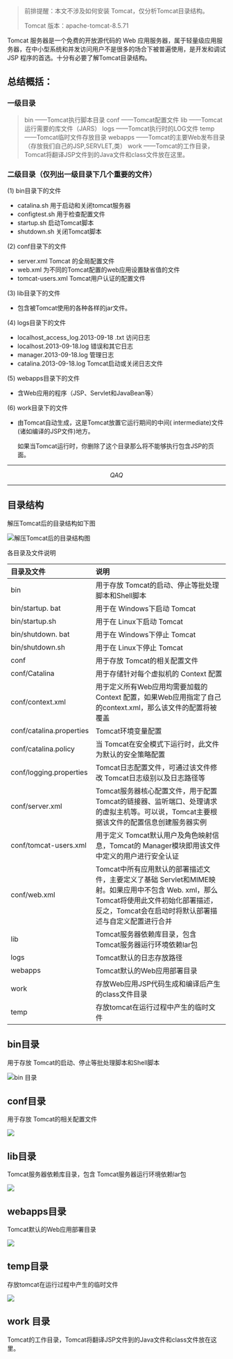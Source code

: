 > 前排提醒：本文不涉及如何安装 Tomcat，仅分析Tomcat目录结构。
>
> Tomcat 版本：apache-tomcat-8.5.71

Tomcat 服务器是一个免费的开放源代码的 Web 应用服务器，属于轻量级应用服务器，在中小型系统和并发访问用户不是很多的场合下被普遍使用，是开发和调试 JSP 程序的首选。十分有必要了解Tomcat目录结构。

## 总结概括：

### 一级目录

> bin ——Tomcat执行脚本目录
>  conf ——Tomcat配置文件
>  lib ——Tomcat运行需要的库文件（JARS）
>  logs ——Tomcat执行时的LOG文件
>  temp ——Tomcat临时文件存放目录
>  webapps ——Tomcat的主要Web发布目录（存放我们自己的JSP,SERVLET,类）
>  work ——Tomcat的工作目录，Tomcat将翻译JSP文件到的Java文件和class文件放在这里。

### 二级目录（仅列出一级目录下几个重要的文件）

(1) bin目录下的文件

* catalina.sh 用于启动和关闭tomcat服务器
* configtest.sh 用于检查配置文件
* startup.sh 启动Tomcat脚本
* shutdown.sh 关闭Tomcat脚本

 (2) conf目录下的文件

* server.xml Tomcat 的全局配置文件
* web.xml 为不同的Tomcat配置的web应用设置缺省值的文件
* tomcat-users.xml Tomcat用户认证的配置文件

 (3) lib目录下的文件

* 包含被Tomcat使用的各种各样的jar文件。

 (4) logs目录下的文件

* localhost_access_log.2013-09-18 .txt 访问日志
* localhost.2013-09-18.log 错误和其它日志
*  manager.2013-09-18.log 管理日志
*  catalina.2013-09-18.log Tomcat启动或关闭日志文件

 (5) webapps目录下的文件

* 含Web应用的程序（JSP、Servlet和JavaBean等） 

 (6) work目录下的文件

* 由Tomcat自动生成，这是Tomcat放置它运行期间的中间( intermediate)文件(诸如编译的JSP文件)地方。

  如果当Tomcat运行时，你删除了这个目录那么将不能够执行包含JSP的页面。

---

$$
QAQ
$$

---

## 目录结构

解压Tomcat后的目录结构如下图

![解压Tomcat后的目录结构图](https://cdn.jsdelivr.net/gh/RivTian/Blogimg/img/20210925165137.png)

各目录及文件说明

| 目录及文件               | 说明                                                         |
| :----------------------- | :----------------------------------------------------------- |
| bin                      | 用于存放 Tomcat的启动、停止等批处理脚本和Shell脚本           |
| bin/startup. bat         | 用于在 Windows下启动 Tomcat                                  |
| bin/startup.sh           | 用于在 Linux下启动 Tomcat                                    |
| bin/shutdown. bat        | 用于在 Windows下停止 Tomcat                                  |
| bin/shutdown.sh          | 用于在 Linux下停止 Tomcat                                    |
| conf                     | 用于存放 Tomcat的相关配置文件                                |
| conf/Catalina            | 用于存储针对每个虚拟机的 Context 配置                        |
| conf/context.xml         | 用于定义所有Web应用均需要加载的 Context 配置，如果Web应用指定了自己的context.xml，那么该文件的配置将被覆盖 |
| conf/catalina.properties | Tomcat环境变量配置                                           |
| conf/catalina.policy     | 当 Tomcat在安全模式下运行时，此文件为默认的安全策略配置      |
| conf/logging.properties  | Tomcat日志配置文件，可通过该文件修改 Tomcat日志级别以及日志路径等 |
| conf/server.xml          | Tomcat服务器核心配置文件，用于配置 Tomcat的链接器、监听端口、处理请求的虚拟主机等。可以说，Tomcat主要根据该文件的配置信息创建服务器实例 |
| conf/tomcat-users.xml    | 用于定义 Tomcat默认用户及角色映射信息，Tomcat的 Manager模块即用该文件中定义的用户进行安全认证 |
| conf/web.xml             | Tomcat中所有应用默认的部署描述文件，主要定义了基础 Servlet和MIME映射。如果应用中不包含 Web. xml，那么 Tomcat将使用此文件初始化部署描述，反之，Tomcat会在启动时将默认部署描述与自定义配置进行合并 |
| lib                      | Tomcat服务器依赖库目录，包含 Tomcat服务器运行环境依赖lar包   |
| logs                     | Tomcat默认的日志存放路径                                     |
| webapps                  | Tomcat默认的Web应用部署目录                                  |
| work                     | 存放Web应用JSP代码生成和编译后产生的class文件目录            |
| temp                     | 存放tomcat在运行过程中产生的临时文件                         |

## bin目录

用于存放 Tomcat的启动、停止等批处理脚本和Shell脚本

![bin 目录](https://cdn.jsdelivr.net/gh/RivTian/Blogimg/img/20210925165223.png)

## conf目录

用于存放 Tomcat的相关配置文件

![](https://cdn.jsdelivr.net/gh/RivTian/Blogimg/img/20210925165255.png)

## lib目录

Tomcat服务器依赖库目录，包含 Tomcat服务器运行环境依赖lar包

![](https://cdn.jsdelivr.net/gh/RivTian/Blogimg/img/20210925165313.png)

## webapps目录

Tomcat默认的Web应用部署目录

![](https://cdn.jsdelivr.net/gh/RivTian/Blogimg/img/20210925165338.png)

## temp目录

存放tomcat在运行过程中产生的临时文件

![](https://cdn.jsdelivr.net/gh/RivTian/Blogimg/img/20210925165354.png)



## work 目录

Tomcat的工作目录，Tomcat将翻译JSP文件到的Java文件和class文件放在这里。


